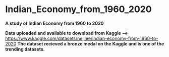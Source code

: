 # Indian_Economy_from_1960_2020
**A study of Indian Economy from 1960 to 2020**

**Data uploaded and available to download from Kaggle -->** https://www.kaggle.com/datasets/nejilee/indian-economy-from-1960-to-2020
**The dataset recieved a bronze medal on the Kaggle and is one of the trending datasets.** 

